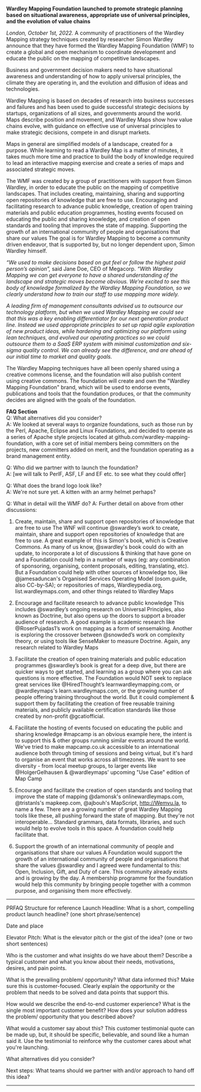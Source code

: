 **Wardley Mapping Foundation launched to promote strategic planning based on situational awareness, appropriate use of universal principles, and the evolution of value chains**

_London, October 1st, 2022._ A community of practitioners of the Wardley Mapping strategy techniques created by researcher Simon Wardley announce that they have formed the Wardley Mapping Foundation (WMF) to create a global and open mechanism to coordinate development and educate the public on the mapping of competitive landscapes.

Business and government decision makers need to have situational awareness and understanding of how to apply universal principles, the climate they are operating in, and the evolution and diffusion of ideas and technologies.

Wardley Mapping is based on decades of research into business successes and failures and has been used to guide successful strategic decisions by startups, organizations of all sizes, and governments around the world. Maps describe position and movement, and Wardley Maps show how value chains evolve, with guidance on effective use of universal principles to make strategic decisions, compete in and disrupt markets.

Maps in general are simplified models of a landscape, created for a purpose. While learning to read a Wardley Map is a matter of minutes, it takes much more time and practice to build the body of knowledge required to lead an interactive mapping exercise and create a series of maps and associated strategic moves.

The WMF was created by a group of practitioners with support from Simon Wardley, in order to educate the public on the mapping of competitive landscapes. That includes creating, maintaining, sharing and supporting open repositories of knowledge that are free to use. Encouraging and facilitating research to advance public knowledge, creation of open training materials and public education programmes, hosting events focused on educating the public and sharing knowledge, and creation of open standards and tooling that improves the state of mapping. Supporting the growth of an international community of people and organisations that share our values
The goal is for Wardley Mapping to become a community driven endeavor, that is supported by, but no longer dependent upon, Simon Wardley himself. 

_“We used to make decisions based on gut feel or follow the highest paid person’s opinion”,_ said Jane Doe, CEO of Megacorp. _“With Wardley Mapping we can get everyone to have a shared understanding of the landscape and strategic moves become obvious. We’re excited to see this body of knowledge formalized by the Wardley Mapping Foundation, so we clearly understand how to train our staff to use mapping more widely._

_A leading firm of management consultants advised us to outsource our technology platform, but when we used Wardley Mapping we could see that this was a key enabling differentiator for our next generation product line. Instead we used appropriate principles to set up rapid agile exploration of new product ideas, while hardening and optimizing our platform using lean techniques, and evolved our operating practices so we could outsource them to a SaaS ERP system with minimal customization and six-sigma quality control. We can already see the difference, and are ahead of our initial time to market and quality goals._

The Wardley Mapping techniques have all been openly shared using a creative commons license, and the foundation will also publish content using creative commons. The foundation will create and own the "Wardley Mapping Foundation" brand, which will be used to endorse events, publications and tools that the foundation produces, or that the community decides are aligned with the goals of the foundation.

**FAQ Section**  
Q: What alternatives did you consider?  
A: We looked at several ways to organize foundations, such as those run by the Perl, Apache, Eclipse and Linux Foundations, and decided to operate as a series of Apache style projects located at github.com/wardley-mapping-foundation, with a core set of initial members being committers on the projects, new committers added on merit, and the foundation operating as a brand management entity.

Q: Who did we partner with to launch the foundation?  
A: [we will talk to PerlF, ASF, LF and EF etc. to see what they could offer]

Q: What does the brand logo look like?  
A: We're not sure yet. A kitten with an army helmet perhaps?

Q: What in detail will the WMF do?
A: Further detail on above from other discussions:

1. Create, maintain, share and support open repositories of knowledge that are free to use
The WNF will continue @swardley’s work to create, maintain, share and support open repositories of knowledge that are free to use. A great example of this is Simon's book, which is Creative Commons. As many of us know, @swardley's book could do with an update, to incorporate a lot of discussions & thinking that have gone on and a Foundation could help in a number of ways (eg: any combination of sponsoring, organising, content proposals, editing, translating, etc). But a Foundation could help with other sources of knowledge too, like @jamesaduncan's Organised Services Operating Model (osom.guide, also CC-by-SA); or repositories of maps, Wardleypedia.org, list.wardleymaps.com, and other things related to Wardley Maps

2. Encourage and facilitate research to advance public knowledge
This includes @swardley’s ongoing research on Universal Principles, also known as Doctrine, but also opens up the doors to support a broader audience of research. A good example is academic research like @RoserPujadas1’s work on mapping as a form of sensemaking. Another is exploring the crossover between @snowded’s work on complexity theory, or using tools like SenseMaker to measure Doctrine. Again, any research related to Wardley Maps

3. Facilitate the creation of open training materials and public education programmes
@swardley’s book is great for a deep dive, but there are quicker ways to get started, and learning as a group where you can ask questions is more effective. The Foundation would NOT seek to replace great services like @HiredThought’s learnwardleymapping.com, or @wardleymaps's learn.wardleymaps.com, or the growing number of people offering training throughout the world.
But it could complement & support them by facilitating the creation of free reusable training materials, and publicly available certification standards like those created by non-profit @gcatiofficial.

4. Facilitate the hosting of events focused on educating the public and sharing knowledge
#mapcamp is an obvious example here, the intent is to support this & other groups running similar events around the world. We've tried to make mapcamp.co.uk accessible to an international audience both through timing of sessions and being virtual, but it's hard to organise an event that works across all timezones. We want to see diversity - from local meetup groups, to larger events like @HolgerGelhausen & @wardleymaps' upcoming "Use Case" edition of Map Camp

5. Encourage and facilitate the creation of open standards and tooling that improve the state of mapping
@damonsk's onlinewardleymaps.com, @tristanls's mapkeep.com, @ajbouh's MapScript, http://Wemvu.la, to name a few. There are a growing number of great Wardley Mapping tools like these, all pushing forward the state of mapping. But they're not interoperable... Standard grammars, data formats, libraries, and such would help to evolve tools in this space. A foundation could help facilitate that.

6. Support the growth of an international community of people and organisations that share our values
A Foundation would support the growth of an international community of people and organisations that share the values @swardley and I agreed were fundamental to this: Open, Inclusion, Gift, and Duty of care. This community already exists and is growing by the day. A membership programme for the foundation would help this community by bringing people together with a common purpose, and organising them more effectively.

---
PRFAQ Structure for reference
Launch Headline: What is a short, compelling product launch headline?  (one short phrase/sentence)

Date and place

Elevator Pitch: What is the elevator pitch or the gist of the idea? (one or two short sentences) 

Who is the customer and what insights do we have about them? Describe a typical customer and what you know about their needs, motivations, desires, and pain points. 

What is the prevailing problem/ opportunity? What data informed this? Make sure this is customer-focused. Clearly explain the opportunity or the problem that needs to be solved and data points that support this. 

How would we describe the end-to-end customer experience? What is the single most important customer benefit? How does your solution address the problem/ opportunity that you described above? 

What would a customer say about this? This customer testimonial quote can be made up, but, it should be specific, believable, and sound like a human said it. Use the testimonial to reinforce why the customer cares about what you're launching. 

What alternatives did you consider? 

Next steps: What teams should we partner with and/or approach to hand off this idea? 

---
